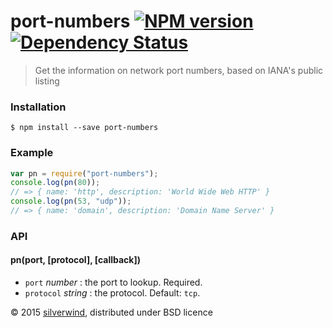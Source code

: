 # port-numbers [![NPM version](https://img.shields.io/npm/v/port-numbers.svg?style=flat)](https://www.npmjs.org/package/port-numbers) [![Dependency Status](http://img.shields.io/david/silverwind/port-numbers.svg?style=flat)](https://david-dm.org/silverwind/port-numbers)
> Get the information on network port numbers, based on IANA's public listing

### Installation
```
$ npm install --save port-numbers
```
### Example
```js
var pn = require("port-numbers");
console.log(pn(80));
// => { name: 'http', description: 'World Wide Web HTTP' }
console.log(pn(53, "udp"));
// => { name: 'domain', description: 'Domain Name Server' }
```
### API
#### pn(port, [protocol], [callback])
- `port` *number* : the port to lookup. Required.
- `protocol` *string* : the protocol. Default: `tcp`.

© 2015 [silverwind](https://github.com/silverwind), distributed under BSD licence
